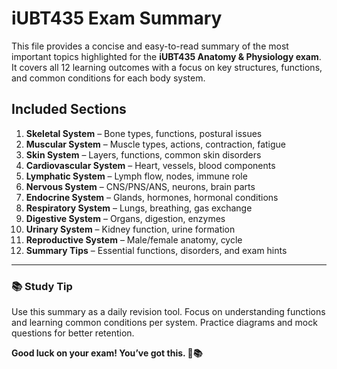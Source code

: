 # iUBT435 Exam Summary

This file provides a concise and easy-to-read summary of the most important topics highlighted for the **iUBT435 Anatomy & Physiology exam**. It covers all 12 learning outcomes with a focus on key structures, functions, and common conditions for each body system.

## Included Sections

1. **Skeletal System** – Bone types, functions, postural issues  
2. **Muscular System** – Muscle types, actions, contraction, fatigue  
3. **Skin System** – Layers, functions, common skin disorders  
4. **Cardiovascular System** – Heart, vessels, blood components  
5. **Lymphatic System** – Lymph flow, nodes, immune role  
6. **Nervous System** – CNS/PNS/ANS, neurons, brain parts  
7. **Endocrine System** – Glands, hormones, hormonal conditions  
8. **Respiratory System** – Lungs, breathing, gas exchange  
9. **Digestive System** – Organs, digestion, enzymes  
10. **Urinary System** – Kidney function, urine formation  
11. **Reproductive System** – Male/female anatomy, cycle  
12. **Summary Tips** – Essential functions, disorders, and exam hints  

---

### 📚 Study Tip
Use this summary as a daily revision tool. Focus on understanding functions and learning common conditions per system. Practice diagrams and mock questions for better retention.

**Good luck on your exam! You’ve got this. 💪📚**
